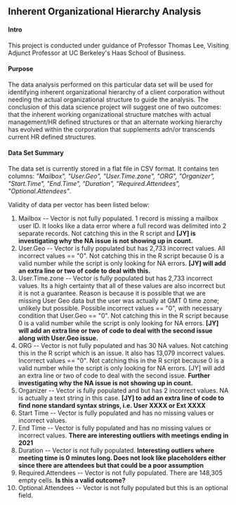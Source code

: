 Inherent Organizational Hierarchy Analysis
-------------------------------

#### Intro
This project is conducted under guidance of Professor Thomas Lee, Visiting Adjunct Professor at UC Berkeley's Haas School of Business.  

#### Purpose
The data analysis performed on this particular data set will be used for identifying inherent organizational hierarchy of a client corporation without needing the actual organizational structure to guide the analysis.  The conclusion of this data science project will suggest one of two outcomes: that the inherent working organizational structure matches with actual management/HR defined structures or that an alternate working hierarchy has evolved within the corporation that supplements adn/or transcends current HR defined structures.    

#### Data Set Summary
The data set is currently stored in a flat file in CSV format.  It contains ten columns: *"Mailbox", "User.Geo", "User.Time.zone", "ORG", "Organizer", "Start.Time", "End.Time", "Duration", "Required.Attendees", "Optional.Attendees"*. 

Validity of data per vector has been listed below:
1. Mailbox -- Vector is not fully populated.  1 record is missing a mailbox user ID.  It looks like a data error where a full record was delimited into 2 separate records.  Not catching this in the R script and **[JY] is investigating why the NA issue is not showing up in count.** 
2. User.Geo -- Vector is fully populated but has 2,733 incorrect values.  All incorrect values == "0".  Not catching this in the R script because 0 is a valid number while the script is only looking for NA errors.  **[JY] will add an extra line or two of code to deal with this.**
3. User.Time.zone -- Vector is fully populated but has 2,733 incorrect values.  Its a high certainty that all of these values are also incorrect but it is not a guarantee.  Reason is because it is possible that we are missing User Geo data but the user was actually at GMT 0 time zone; unlikely but possible.  Possible incorrect values == "0", with necessary condition that User.Geo == "0".  Not catching this in the R script because 0 is a valid number while the script is only looking for NA errors.  **[JY] will add an extra line or two of code to deal with the second issue along with User.Geo issue.**
4. ORG -- Vector is not fully populated and has 30 NA values.  Not catching this in the R script which is an issue.  It also has 13,079 incorrect values.  Incorrect values == "0".  Not catching this in the R script because 0 is a valid number while the script is only looking for NA errors.  [JY] will add an extra line or two of code to deal with the second issue.  **Further investigating why the NA issue is not showing up in count.**
5. Organizer -- Vector is fully populated and but has 2 incorrect values.  NA is actually a text string in this case.  **[JY] to add an extra line of code to find none standard syntax strings, i.e. User XXXX or Ext XXXX**
6. Start Time -- Vector is fully populated and has no missing values or incorrect values.
7. End Time -- Vector is fully populated and has no missing values or incorrect values.  **There are interesting outliers with meetings ending in 2021**
8. Duration -- Vector is not fully populated.   **Interesting outliers where meeting time is 0 minutes long.  Does not look like placeholders either since there are attendees but that could be a poor assumption**
9. Required.Attendees -- Vector is not fully populated.  There are 148,305 empty cells.  **Is this a valid outcome?**
10. Optional.Attendees -- Vector is not fully populated but this is an optional field.
